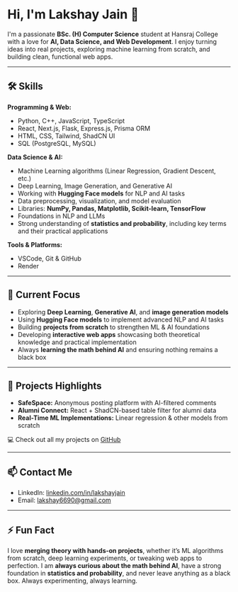 # Hi, I'm Lakshay Jain 👋

I'm a passionate **BSc. (H) Computer Science** student at Hansraj College with a love for **AI, Data Science, and Web Development**. I enjoy turning ideas into real projects, exploring machine learning from scratch, and building clean, functional web apps.  

---

## 🛠️ Skills

**Programming & Web:**  
- Python, C++, JavaScript, TypeScript  
- React, Next.js, Flask, Express.js, Prisma ORM  
- HTML, CSS, Tailwind, ShadCN UI  
- SQL (PostgreSQL, MySQL)  

**Data Science & AI:**  
- Machine Learning algorithms (Linear Regression, Gradient Descent, etc.)  
- Deep Learning, Image Generation, and Generative AI  
- Working with **Hugging Face models** for NLP and AI tasks  
- Data preprocessing, visualization, and model evaluation  
- Libraries: **NumPy, Pandas, Matplotlib, Scikit-learn, TensorFlow**  
- Foundations in NLP and LLMs  
- Strong understanding of **statistics and probability**, including key terms and their practical applications  

**Tools & Platforms:**  
- VSCode, Git & GitHub  
- Render  

---

## 🌱 Current Focus

- Exploring **Deep Learning**, **Generative AI**, and **image generation models**  
- Using **Hugging Face models** to implement advanced NLP and AI tasks  
- Building **projects from scratch** to strengthen ML & AI foundations  
- Developing **interactive web apps** showcasing both theoretical knowledge and practical implementation  
- Always **learning the math behind AI** and ensuring nothing remains a black box  

---

## 📂 Projects Highlights

- **SafeSpace:** Anonymous posting platform with AI-filtered comments  
- **Alumni Connect:** React + ShadCN-based table filter for alumni data  
- **Real-Time ML Implementations:** Linear regression & other models from scratch  

💻 Check out all my projects on [GitHub](https://github.com/lakshay-jainn)  

---

## 📫 Contact Me

- LinkedIn: [linkedin.com/in/lakshayjain](https://www.linkedin.com/in/lakshay-jain-39896631b/)  
- Email: lakshay6690@gmail.com  

---

## ⚡ Fun Fact

I love **merging theory with hands-on projects**, whether it’s ML algorithms from scratch, deep learning experiments, or tweaking web apps to perfection. I am **always curious about the math behind AI**, have a strong foundation in **statistics and probability**, and never leave anything as a black box. Always experimenting, always learning.  
